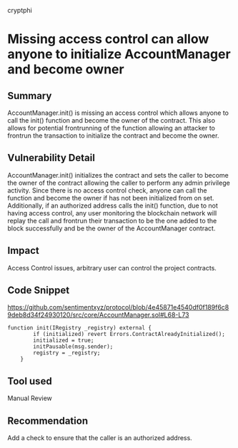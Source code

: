 cryptphi
# Missing access control can allow anyone to initialize AccountManager and become owner

## Summary
AccountManager.init() is missing an access control which allows anyone to call the init() function and become the owner of the contract. This also allows for potential frontrunning of the function allowing an attacker to frontrun the transaction to initialize the contract and become the owner.

## Vulnerability Detail
AccountManager.init() initializes the contract and sets the caller to become the owner of the contract allowing the caller to perform any admin privilege activity. Since there is no access control check, anyone can call the function and become the owner if has not been initialized from on set.
Additionally, if an authorized address calls the init() function, due to not having access control, any user monitoring the blockchain network will replay the call and frontrun their transaction to be the one added to the block successfully and be the owner of the AccountManager contract.

## Impact
Access Control issues, arbitrary user can control the project contracts.

## Code Snippet
https://github.com/sentimentxyz/protocol/blob/4e45871e4540df0f189f6c89deb8d34f24930120/src/core/AccountManager.sol#L68-L73

```
function init(IRegistry _registry) external {
        if (initialized) revert Errors.ContractAlreadyInitialized();
        initialized = true;
        initPausable(msg.sender);
        registry = _registry;
    }
```

## Tool used

Manual Review

## Recommendation
Add a check to ensure that the caller is an authorized address.
